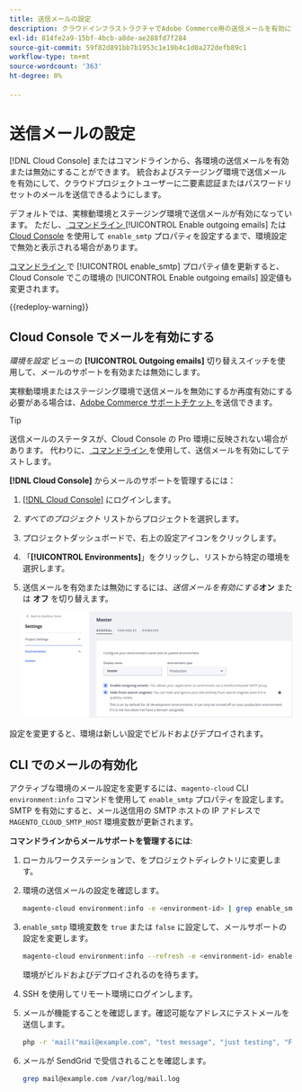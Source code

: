 ```yaml
---
title: 送信メールの設定
description: クラウドインフラストラクチャでAdobe Commerce用の送信メールを有効にする方法を説明します。
exl-id: 814fe2a9-15bf-4bcb-a8de-ae288fd7f284
source-git-commit: 59f82d891bb7b1953c1e19b4c1d0a272defb89c1
workflow-type: tm+mt
source-wordcount: '363'
ht-degree: 0%

---
```


# 送信メールの設定

[!DNL Cloud Console] またはコマンドラインから、各環境の送信メールを有効または無効にすることができます。 統合およびステージング環境で送信メールを有効にして、クラウドプロジェクトユーザーに二要素認証またはパスワードリセットのメールを送信できるようにします。

デフォルトでは、実稼動環境とステージング環境で送信メールが有効になっています。 ただし、[ コマンドライン ](#enable-emails-in-the-cli)[!UICONTROL Enable outgoing emails] たは [Cloud Console](outgoing-emails.md#enable-emails-in-the-cloud-console) を使用して `enable_smtp` プロパティを設定するまで、環境設定で無効と表示される場合があります。

[ コマンドライン ](#enable-emails-in-the-cli) で [!UICONTROL enable_smtp] プロパティ値を更新すると、Cloud Console でこの環境の [!UICONTROL Enable outgoing emails] 設定値も変更されます。

{{redeploy-warning}}

## Cloud Console でメールを有効にする

_環境を設定_ ビューの **[!UICONTROL Outgoing emails]** 切り替えスイッチを使用して、メールのサポートを有効または無効にします。

実稼動環境またはステージング環境で送信メールを無効にするか再度有効にする必要がある場合は、[Adobe Commerce サポートチケット ](https://experienceleague.adobe.com/en/docs/commerce-knowledge-base/kb/help-center-guide/magento-help-center-user-guide) を送信できます。

>[!TIP]
>
>送信メールのステータスが、Cloud Console の Pro 環境に反映されない場合があります。 代わりに、[ コマンドライン ](#enable-emails-in-the-cli) を使用して、送信メールを有効にしてテストします。

**[!DNL Cloud Console]** からメールのサポートを管理するには：

1. [[!DNL Cloud Console]](https://console.adobecommerce.com) にログインします。
1. _すべてのプロジェクト_ リストからプロジェクトを選択します。
1. プロジェクトダッシュボードで、右上の設定アイコンをクリックします。
1. 「**[!UICONTROL Environments]**」をクリックし、リストから特定の環境を選択します。
1. 送信メールを有効または無効にするには、_送信メールを有効にする_**オン** または **オフ** を切り替えます。

   ![ 送信メール設定を有効にする ](../../assets/outgoing-emails.png)

設定を変更すると、環境は新しい設定でビルドおよびデプロイされます。

## CLI でのメールの有効化

アクティブな環境のメール設定を変更するには、`magento-cloud` CLI `environment:info` コマンドを使用して `enable_smtp` プロパティを設定します。 SMTP を有効にすると、メール送信用の SMTP ホストの IP アドレスで `MAGENTO_CLOUD_SMTP_HOST` 環境変数が更新されます。

**コマンドラインからメールサポートを管理するには**:

1. ローカルワークステーションで、をプロジェクトディレクトリに変更します。

1. 環境の送信メールの設定を確認します。

   ```bash
   magento-cloud environment:info -e <environment-id> | grep enable_smtp
   ```

1. `enable_smtp` 環境変数を `true` または `false` に設定して、メールサポートの設定を変更します。

   ```bash
   magento-cloud environment:info --refresh -e <environment-id> enable_smtp true
   ```

   環境がビルドおよびデプロイされるのを待ちます。

1. SSH を使用してリモート環境にログインします。

1. メールが機能することを確認します。確認可能なアドレスにテストメールを送信します。

   ```bash
   php -r 'mail("mail@example.com", "test message", "just testing", "From: tester@example.com");'
   ```

1. メールが SendGrid で受信されることを確認します。

   ```bash
   grep mail@example.com /var/log/mail.log
   ```
